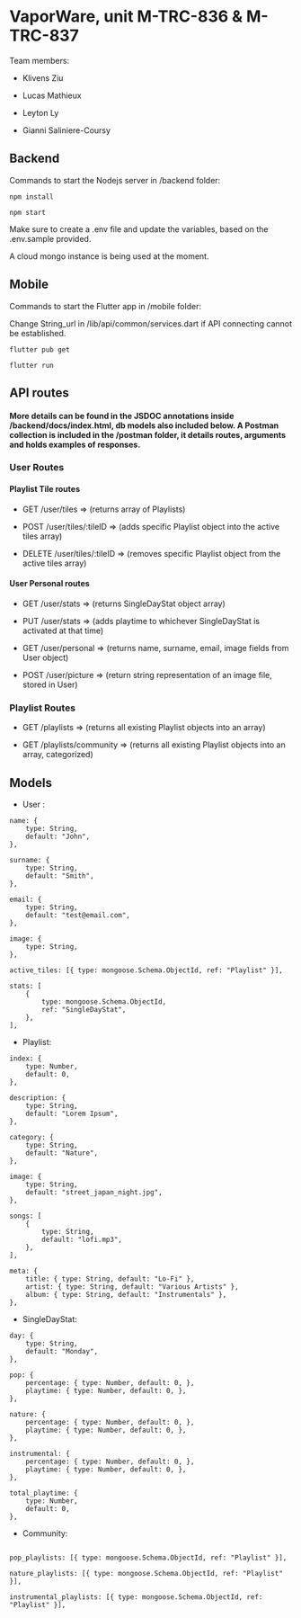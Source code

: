 ﻿# VaporWare, unit M-TRC-836 & M-TRC-837

Team members:

- Klivens Ziu

- Lucas Mathieux

- Leyton Ly

- Gianni Saliniere-Coursy

## Backend

Commands to start the Nodejs server in /backend folder:

`npm install`

`npm start`

Make sure to create a .env file and update the variables, based on the .env.sample provided.

A cloud mongo instance is being used at the moment.

## Mobile

Commands to start the Flutter app in /mobile folder:

Change String_url in /lib/api/common/services.dart if API connecting cannot be established.

`flutter pub get`

`flutter run`

## API routes

#### More details can be found in the JSDOC annotations inside /backend/docs/index.html, db models also included below. A Postman collection is included in the /postman folder, it details routes, arguments and holds examples of responses.

  

### User Routes

#### Playlist Tile routes

- GET /user/tiles => (returns array of Playlists)

- POST /user/tiles/:tileID => (adds specific Playlist object into the active tiles array)

- DELETE /user/tiles/:tileID => (removes specific Playlist object from the active tiles array)

  

#### User Personal routes

- GET /user/stats => (returns SingleDayStat object array)

- PUT /user/stats => (adds playtime to whichever SingleDayStat is activated at that time)

- GET /user/personal => (returns name, surname, email, image fields from User object)

- POST /user/picture => (return string representation of an image file, stored in User)

  

### Playlist Routes

- GET /playlists => (returns all existing Playlist objects into an array)

- GET /playlists/community => (returns all existing Playlist objects into an array, categorized)

  

## Models

- User :

```
name: {
	type: String,
	default: "John",
},

surname: {
	type: String,
	default: "Smith",
},

email: {
	type: String,
	default: "test@email.com",
},

image: {
	type: String,
},

active_tiles: [{ type: mongoose.Schema.ObjectId, ref: "Playlist" }], 

stats: [
	{
		type: mongoose.Schema.ObjectId,
		ref: "SingleDayStat",
	},
],

```

- Playlist:

```
index: {
	type: Number,
	default: 0,
},

description: {
	type: String,
	default: "Lorem Ipsum",
},

category: {
	type: String,
	default: "Nature",
},

image: {
	type: String,
	default: "street_japan_night.jpg",
},

songs: [
	{
		type: String,
		default: "lofi.mp3",
	},
],

meta: {
	title: { type: String, default: "Lo-Fi" },
	artist: { type: String, default: "Various Artists" },
	album: { type: String, default: "Instrumentals" },
},

```

  

- SingleDayStat:

```
day: {
	type: String,
	default: "Monday",
},

pop: {
	percentage: { type: Number, default: 0, },
	playtime: { type: Number, default: 0, },
},

nature: {
	percentage: { type: Number, default: 0, },
	playtime: { type: Number, default: 0, },
},

instrumental: {
	percentage: { type: Number, default: 0, },
	playtime: { type: Number, default: 0, },
},

total_playtime: {
	type: Number,
	default: 0,
},
```

  

- Community:

```

pop_playlists: [{ type: mongoose.Schema.ObjectId, ref: "Playlist" }],

nature_playlists: [{ type: mongoose.Schema.ObjectId, ref: "Playlist" }],

instrumental_playlists: [{ type: mongoose.Schema.ObjectId, ref: "Playlist" }],

```
